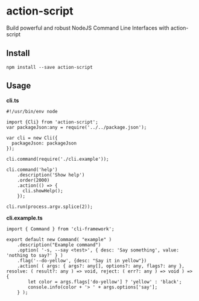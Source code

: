 # action-script
Build powerful and robust NodeJS Command Line Interfaces with action-script

## Install
```
npm install --save action-script
```

## Usage

**cli.ts**
```
#!/usr/bin/env node

import {Cli} from 'action-script';
var packageJson:any = require('../../package.json');

var cli = new Cli({
  packageJson: packageJson
});

cli.command(require('./cli.example'));

cli.command('help')
    .description('Show help')
    .order(2000)
    .action(() => {
      cli.showHelp();
    });

cli.run(process.argv.splice(2));
```
**cli.example.ts**
```
import { Command } from 'cli-framework';

export default new Command( "example" )
    .description("Example command")
    .option( '-s, --say <test>', { desc: 'Say something', value: 'nothing to say?' } )
    .flag('--do-yellow', {desc: "Say it in yellow"})
    .action( ( args: { args?: any[], options?: any, flags?: any }, resolve: ( result?: any ) => void, reject: ( err?: any ) => void ) => {
        let color = args.flags['do-yellow'] ? 'yellow' : 'black';
        console.info(color + '> ' + args.options['say'];
    } );
```
